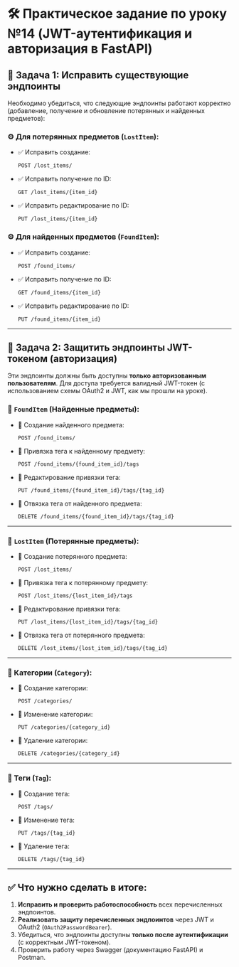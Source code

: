 # 🛠️ Практическое задание по уроку №14 (JWT-аутентификация и авторизация в FastAPI)

## 📌 Задача 1: Исправить существующие эндпоинты

Необходимо убедиться, что следующие эндпоинты работают корректно (добавление, получение и обновление потерянных и найденных предметов):

### ⚙️ Для потерянных предметов (`LostItem`):

- ✅ Исправить создание:
  ```
  POST /lost_items/
  ```
  
- ✅ Исправить получение по ID:
  ```
  GET /lost_items/{item_id}
  ```

- ✅ Исправить редактирование по ID:
  ```
  PUT /lost_items/{item_id}
  ```

### ⚙️ Для найденных предметов (`FoundItem`):

- ✅ Исправить создание:
  ```
  POST /found_items/
  ```
  
- ✅ Исправить получение по ID:
  ```
  GET /found_items/{item_id}
  ```

- ✅ Исправить редактирование по ID:
  ```
  PUT /found_items/{item_id}
  ```

---

## 📌 Задача 2: Защитить эндпоинты JWT-токеном (авторизация)

Эти эндпоинты должны быть доступны **только авторизованным пользователям**. Для доступа требуется валидный JWT-токен (с использованием схемы OAuth2 и JWT, как мы прошли на уроке).

### 🔐 `FoundItem` (Найденные предметы):

- 🔑 Создание найденного предмета:
  ```
  POST /found_items/
  ```
  
- 🔑 Привязка тега к найденному предмету:
  ```
  POST /found_items/{found_item_id}/tags
  ```
  
- 🔑 Редактирование привязки тега:
  ```
  PUT /found_items/{found_item_id}/tags/{tag_id}
  ```
  
- 🔑 Отвязка тега от найденного предмета:
  ```
  DELETE /found_items/{found_item_id}/tags/{tag_id}
  ```

---

### 🔐 `LostItem` (Потерянные предметы):

- 🔑 Создание потерянного предмета:
  ```
  POST /lost_items/
  ```
  
- 🔑 Привязка тега к потерянному предмету:
  ```
  POST /lost_items/{lost_item_id}/tags
  ```
  
- 🔑 Редактирование привязки тега:
  ```
  PUT /lost_items/{lost_item_id}/tags/{tag_id}
  ```
  
- 🔑 Отвязка тега от потерянного предмета:
  ```
  DELETE /lost_items/{lost_item_id}/tags/{tag_id}
  ```

---

### 🔐 Категории (`Category`):

- 🔑 Создание категории:
  ```
  POST /categories/
  ```
  
- 🔑 Изменение категории:
  ```
  PUT /categories/{category_id}
  ```
  
- 🔑 Удаление категории:
  ```
  DELETE /categories/{category_id}
  ```

---

### 🔐 Теги (`Tag`):

- 🔑 Создание тега:
  ```
  POST /tags/
  ```
  
- 🔑 Изменение тега:
  ```
  PUT /tags/{tag_id}
  ```
  
- 🔑 Удаление тега:
  ```
  DELETE /tags/{tag_id}
  ```

---

## ✅ Что нужно сделать в итоге:

1. **Исправить и проверить работоспособность** всех перечисленных эндпоинтов.
2. **Реализовать защиту перечисленных эндпоинтов** через JWT и OAuth2 (`OAuth2PasswordBearer`).
3. Убедиться, что эндпоинты доступны **только после аутентификации** (с корректным JWT-токеном).
4. Проверить работу через Swagger (документацию FastAPI) и Postman.
